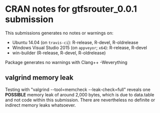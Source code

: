 # CRAN notes for gtfsrouter_0.0.1 submission

This submissions generates no notes or warnings on:

* Ubuntu 14.04 (on `travis-ci`): R-release, R-devel, R-oldrelease
* Windows Visual Studio 2015 (on `appveyor`; `x64`): R-release, R-devel
* win-builder (R-release, R-devel, R-oldrelease)

Package generates no warnings with Clang++ -Weverything

## valgrind memory leak

Testing with "valgrind --tool=memcheck --leak-check=full" reveals one
**POSSIBLE** memory leak of around 2,000 bytes, which is due to data.table and
not code within this submission. There are nevertheless no definite or indirect
memory leaks whatsoever.
